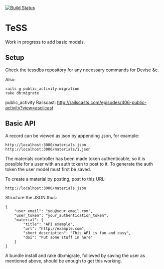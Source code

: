 [![Build Status](https://travis-ci.org/ElixirUK/TeSS.svg?branch=master)](https://travis-ci.org/ElixirUK/TeSS)

# TeSS

Work in progress to add basic models.


## Setup

Check the tessdbs repository for any necessary commands for Devise &c.

Also:

    rails g public_activity:migration
    rake db:migrate

public_activity Railscast: http://railscasts.com/episodes/406-public-activity?view=asciicast


## Basic API

A record can be viewed as json by appending .json, for example:

    http://localhost:3000/materials.json
    http://localhost:3000/materials/1.json

The materials controller has been made token authenticable, so it is possible for a user with an auth token to post
to it. To generate the auth token the user model must first be saved.

To create a material by posting, post to this URL:

    http://localhost:3000/materials.json

Structure the JSON thus:

    {
        "user_email": "you@your.email.com",
        "user_token": "your_authentication_token",
        "material": {
            "title": "API example",
            "url": "http://example.com",
            "short_description": "This API is fun and easy",
            "doi": "Put some stuff in here"
        }
    }

A bundle install and rake db:migrate, followed by saving the user as mentioned above, should be enough to get this
working.